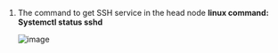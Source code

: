 1. The command to get SSH service in the head node
   **linux command: Systemctl status sshd**
   
   ![image](https://github.com/user-attachments/assets/d0b8af82-0e69-47ab-938b-dfd1686944b7)
   
